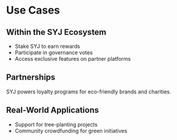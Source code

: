 # Use Cases

## Within the SYJ Ecosystem

- Stake SYJ to earn rewards
- Participate in governance votes
- Access exclusive features on partner platforms

## Partnerships

SYJ powers loyalty programs for eco-friendly brands and charities.

## Real-World Applications

- Support for tree-planting projects
- Community crowdfunding for green initiatives